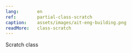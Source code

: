 ```yaml
---
lang:       en
ref:        partial-class-scratch
caption:    assets/images/ait-eng-building.png
readMore:   class-scratch
---
```


Scratch class
